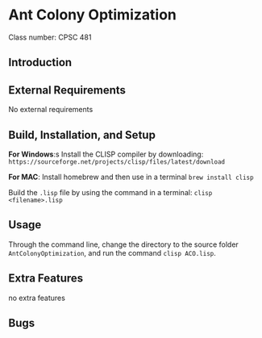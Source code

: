 # Ant Colony Optimization

Class number: CPSC 481

## Introduction



## External Requirements
No external requirements

## Build, Installation, and Setup

**For Windows**:s
Install the CLISP compiler by downloading: ```https://sourceforge.net/projects/clisp/files/latest/download```

**For MAC**:
Install homebrew and then use in a terminal
```brew install clisp```

Build the ```.lisp``` file by using the command in a terminal:
```clisp <filename>.lisp```

## Usage
Through the command line, change the directory to the source folder ```AntColonyOptimization```, and run the command ```clisp ACO.lisp```.

## Extra Features
no extra features

## Bugs
